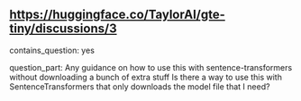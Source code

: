 ## https://huggingface.co/TaylorAI/gte-tiny/discussions/3

contains_question: yes

question_part: Any guidance on how to use this with sentence-transformers without downloading a bunch of extra stuff
Is there a way to use this with SentenceTransformers that only downloads the model file that I need?